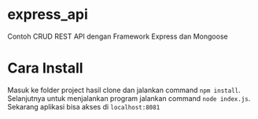 # express_api
Contoh CRUD REST API dengan Framework Express dan Mongoose

# Cara Install
Masuk ke folder project hasil clone dan jalankan command `npm install`. <br/>
Selanjutnya untuk menjalankan program jalankan command `node index.js`. <br/>
Sekarang aplikasi bisa akses di `localhost:8081`
